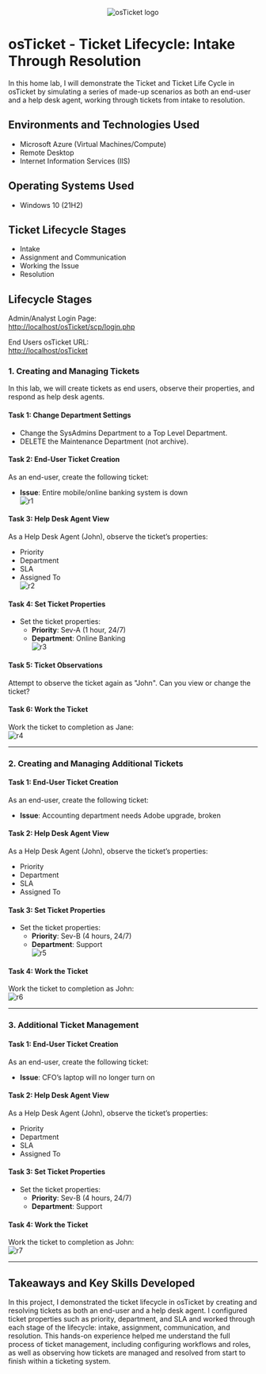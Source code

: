 <p align="center">
  <img src="https://i.imgur.com/Clzj7Xs.png" alt="osTicket logo"/>
</p>

<h1>osTicket - Ticket Lifecycle: Intake Through Resolution</h1>
In this home lab, I will demonstrate the Ticket and Ticket Life Cycle in osTicket by simulating a series of made-up scenarios as both an end-user and a help desk agent, working through tickets from intake to resolution.<br />

<h2>Environments and Technologies Used</h2>

- Microsoft Azure (Virtual Machines/Compute)
- Remote Desktop
- Internet Information Services (IIS)

<h2>Operating Systems Used</h2>

- Windows 10 (21H2)

<h2>Ticket Lifecycle Stages</h2>

- Intake
- Assignment and Communication
- Working the Issue
- Resolution

<h2>Lifecycle Stages</h2>

Admin/Analyst Login Page:  
[http://localhost/osTicket/scp/login.php](http://localhost/osTicket/scp/login.php)

End Users osTicket URL:  
[http://localhost/osTicket](http://localhost/osTicket)

### 1. Creating and Managing Tickets

In this lab, we will create tickets as end users, observe their properties, and respond as help desk agents.

#### Task 1: Change Department Settings
- Change the SysAdmins Department to a Top Level Department.
- DELETE the Maintenance Department (not archive).

#### Task 2: End-User Ticket Creation
As an end-user, create the following ticket:
- **Issue**: Entire mobile/online banking system is down  
![r1](https://github.com/user-attachments/assets/f566609f-7fbd-473d-95dd-0e94f9142df4)

#### Task 3: Help Desk Agent View
As a Help Desk Agent (John), observe the ticket’s properties:
- Priority
- Department
- SLA
- Assigned To  
![r2](https://github.com/user-attachments/assets/7fde7ea4-0b60-43cc-8e9f-f523c8d8e9b2)

#### Task 4: Set Ticket Properties
- Set the ticket properties:
  - **Priority**: Sev-A (1 hour, 24/7)
  - **Department**: Online Banking  
![r3](https://github.com/user-attachments/assets/7cae305c-5449-4cbc-b5e0-c9c7c071a111)

#### Task 5: Ticket Observations
Attempt to observe the ticket again as "John". Can you view or change the ticket?

#### Task 6: Work the Ticket
Work the ticket to completion as Jane:  
![r4](https://github.com/user-attachments/assets/2cdd58f4-99ff-4452-b9d2-50e0b6f3d740)

---

### 2. Creating and Managing Additional Tickets

#### Task 1: End-User Ticket Creation
As an end-user, create the following ticket:
- **Issue**: Accounting department needs Adobe upgrade, broken

#### Task 2: Help Desk Agent View
As a Help Desk Agent (John), observe the ticket’s properties:
- Priority
- Department
- SLA
- Assigned To

#### Task 3: Set Ticket Properties
- Set the ticket properties:
  - **Priority**: Sev-B (4 hours, 24/7)
  - **Department**: Support  
![r5](https://github.com/user-attachments/assets/ab21351f-d4b7-4298-b89a-dd0423faa834)

#### Task 4: Work the Ticket
Work the ticket to completion as John:  
![r6](https://github.com/user-attachments/assets/d89b0d76-7da6-4f06-9683-ad95fd06c3f9)

---

### 3. Additional Ticket Management

#### Task 1: End-User Ticket Creation
As an end-user, create the following ticket:
- **Issue**: CFO’s laptop will no longer turn on

#### Task 2: Help Desk Agent View
As a Help Desk Agent (John), observe the ticket’s properties:
- Priority
- Department
- SLA
- Assigned To

#### Task 3: Set Ticket Properties
- Set the ticket properties:
  - **Priority**: Sev-B (4 hours, 24/7)
  - **Department**: Support

#### Task 4: Work the Ticket
Work the ticket to completion as John:  
![r7](https://github.com/user-attachments/assets/eb7d543f-12e8-47f3-9dcf-02be72284a6c)

---

<h2>Takeaways and Key Skills Developed</h2>

In this project, I demonstrated the ticket lifecycle in osTicket by creating and resolving tickets as both an end-user and a help desk agent. I configured ticket properties such as priority, department, and SLA and worked through each stage of the lifecycle: intake, assignment, communication, and resolution. This hands-on experience helped me understand the full process of ticket management, including configuring workflows and roles, as well as observing how tickets are managed and resolved from start to finish within a ticketing system.
